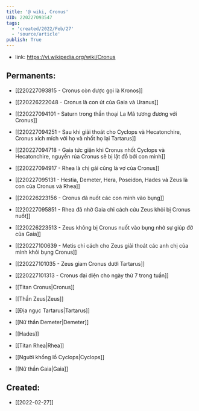 ```yaml
---
title: '@ wiki, Cronus'
UID: 220227093547
tags:
  - 'created/2022/Feb/27'
  - 'source/article'
publish: True
---
```

- link: https://vi.wikipedia.org/wiki/Cronus

## Permanents:

- [[220227093815 - Cronus còn được gọi là Kronos]]
- [[220226222048 - Cronus là con út của Gaia và Uranus]]
- [[220227094101 - Saturn trong thần thoại La Mã tương đương với Cronus]]
- [[220227094251 - Sau khi giải thoát cho Cyclops và Hecatonchire, Cronus xích mích với họ và nhốt họ lại Tartarus]]
- [[220227094718 - Gaia tức giận khi Cronus nhốt Cyclops và Hecatonchire, nguyền rủa Cronus sẽ bị lật đổ bởi con mình]]
- [[220227094917 - Rhea là chị gái cũng là vợ của Cronus]]
- [[220227095131 - Hestia, Demeter, Hera, Poseidon, Hades và Zeus là con của Cronus và Rhea]]
- [[220226223156 - Cronus đã nuốt các con mình vào bụng]]
- [[220227095851 - Rhea đã nhờ Gaia chỉ cách cứu Zeus khỏi bị Cronus nuốt]]
- [[220226223513 - Zeus không bị Cronus nuốt vào bụng nhờ sự giúp đỡ của Gaia]]
- [[220227100639 - Metis chỉ cách cho Zeus giải thoát các anh chị của mình khỏi bụng Cronus]]
- [[220227101035 - Zeus giam Cronus dưới Tartarus]]
- [[220227101313 - Cronus đại diện cho ngày thứ 7 trong tuần]]

- [[Titan Cronus|Cronus]]
- [[Thần Zeus|Zeus]]
- [[Địa ngục Tartarus|Tartarus]]
- [[Nữ thần Demeter|Demeter]]
- [[Hades]]
- [[Titan Rhea|Rhea]]
- [[Người khổng lồ Cyclops|Cyclops]]
- [[Nữ thần Gaia|Gaia]]

## Created:
- [[2022-02-27]]
